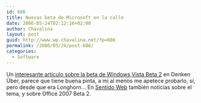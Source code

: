 ```yaml
---
id: 686
title: Nuevas beta de Microsoft en la calle
date: 2006-05-24T02:12:16+02:00
author: Chavalina
layout: post
guid: http://www.wp.chavalina.net/?p=686
permalink: /2006/05/24/post-686/
categories:
  - Software
---
```

Un <a href="http://www.uberbin.net/archivos/microsoft/windows-vista-beta-2-el-momento-de-la-verdad.php" target="_blank">interesante art&iacute;culo sobre la beta de Windows Vista Beta 2</a> en Denken &Uuml;ber, parece que tiene buena pinta, a mi al menos me apetece probarlo, s&iacute;, pero desde que era Longhorn&#8230; En <a href="http://sentidoweb.com/2006/05/24/recopilacian-de-noticias-sobre-microsoft.php" target="_blank">Sentido Web</a> tambi&eacute;n noticias sobre el tema, y sobre Office 2007 Beta 2.